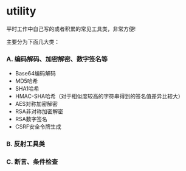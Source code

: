 utility
=======

平时工作中自己写的或者积累的常见工具类，非常方便!

主要分为下面几大类：

### A. 编码解码、加密解密、数字签名等

* Base64编码解码
* MD5哈希
* SHA1哈希
* HMAC-SHA哈希（对于相似度较高的字符串得到的签名值差异比较大）
* AES对称加密解密
* RSA非对称加密解密
* RSA数字签名
* CSRF安全令牌生成

### B. 反射工具类

### C. 断言、条件检查



